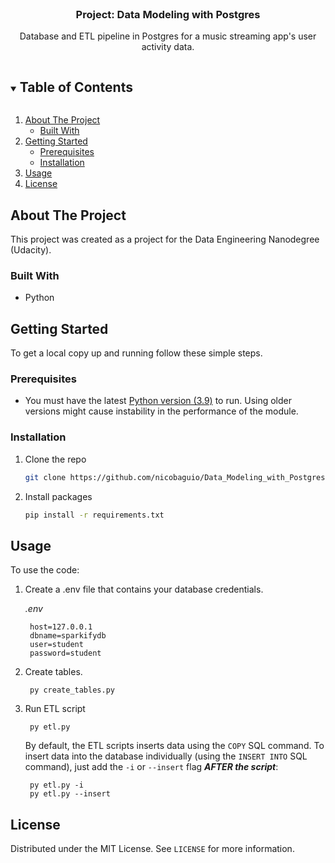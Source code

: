 <br />
<p align="center">
  <h3 align="center">Project: Data Modeling with Postgres</h3>

  <p align="center">
    Database and ETL pipeline in Postgres for a music streaming app's user activity data. 
  </p>
</p>



<!-- TABLE OF CONTENTS -->
<details open="open">
  <summary><h2 style="display: inline-block">Table of Contents</h2></summary>
  <ol>
    <li>
      <a href="#about-the-project">About The Project</a>
      <ul>
        <li><a href="#built-with">Built With</a></li>
      </ul>
    </li>
    <li>
      <a href="#getting-started">Getting Started</a>
      <ul>
        <li><a href="#prerequisites">Prerequisites</a></li>
        <li><a href="#installation">Installation</a></li>
      </ul>
    </li>
    <li><a href="#usage">Usage</a></li>
    <li><a href="#license">License</a></li>
  </ol>
</details>



<!-- ABOUT THE PROJECT -->
## About The Project

This project was created as a project for the Data Engineering Nanodegree (Udacity).


### Built With

* Python

<!-- GETTING STARTED -->
## Getting Started

To get a local copy up and running follow these simple steps.

### Prerequisites

* You must have the latest <a href="https://www.python.org/downloads/">Python version (3.9)</a> to run. Using older versions might cause instability in the performance of the module. 

### Installation


1. Clone the repo
   ```sh
   git clone https://github.com/nicobaguio/Data_Modeling_with_Postgres.git
   ```

2. Install packages
   ```sh
   pip install -r requirements.txt
   ```



<!-- USAGE EXAMPLES -->
## Usage
To use the code:

1. Create a .env file that contains your database credentials.

    *.env*

        host=127.0.0.1
        dbname=sparkifydb
        user=student
        password=student



2. Create tables.

        py create_tables.py

3. Run ETL script

        py etl.py

    By default, the ETL scripts inserts data using the `COPY` SQL command. To insert data into the database individually (using the `INSERT INTO` SQL command), just add the `-i` or `--insert` flag ***AFTER the script***:

        py etl.py -i
        py etl.py --insert


<!-- LICENSE -->
## License

Distributed under the MIT License. See `LICENSE` for more information.